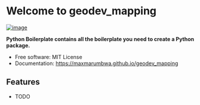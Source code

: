 # Welcome to geodev_mapping


[![image](https://img.shields.io/pypi/v/geodev_mapping.svg)](https://pypi.python.org/pypi/geodev_mapping)


**Python Boilerplate contains all the boilerplate you need to create a Python package.**


-   Free software: MIT License
-   Documentation: <https://maxmarumbwa.github.io/geodev_mapping>


## Features

-   TODO
